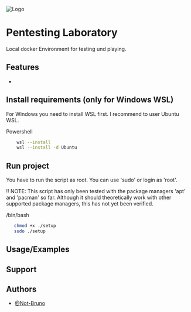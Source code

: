 
![Logo](https://blog.tryhackme.com/content/images/2023/03/Content-Banner---updated.png)


# Pentesting Laboratory

Local docker Environment for testing und playing.

## Features
<WORK IN PROGRESS>

- <placeholder>


## Install requirements (only for Windows WSL)
For Windows you need to install WSL first. I recommend to user Ubuntu WSL.

Powershell
```bash
    wsl --install
    wsl --install -d Ubuntu
```

## Run project
You have to run the script as root. You can use 'sudo' or login as 'root'.

!! NOTE: This script has only been tested with the package managers 'apt' and 'pacman' so far. Although it should theoretically work with other supported package managers, this has not yet been verified.

/bin/bash
```bash
   chmod +x ./setup
   sudo ./setup
```

## Usage/Examples

<WORK IN PROGRES>


## Support
<placeholder>


## Authors

- [@Not-Bruno](https://www.github.com/Not-Bruno)
